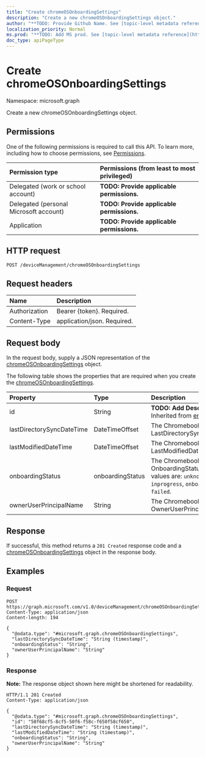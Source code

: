 ```yaml
---
title: "Create chromeOSOnboardingSettings"
description: "Create a new chromeOSOnboardingSettings object."
author: "**TODO: Provide Github Name. See [topic-level metadata reference](https://msgo.azurewebsites.net/add/document/guidelines/metadata.html#topic-level-metadata)**"
localization_priority: Normal
ms.prod: "**TODO: Add MS prod. See [topic-level metadata reference](https://msgo.azurewebsites.net/add/document/guidelines/metadata.html#topic-level-metadata)**"
doc_type: apiPageType
---
```


# Create chromeOSOnboardingSettings
Namespace: microsoft.graph



Create a new chromeOSOnboardingSettings object.

## Permissions
One of the following permissions is required to call this API. To learn more, including how to choose permissions, see [Permissions](/graph/permissions-reference).

|Permission type|Permissions (from least to most privileged)|
|:---|:---|
|Delegated (work or school account)|**TODO: Provide applicable permissions.**|
|Delegated (personal Microsoft account)|**TODO: Provide applicable permissions.**|
|Application|**TODO: Provide applicable permissions.**|

## HTTP request

<!-- {
  "blockType": "ignored"
}
-->
``` http
POST /deviceManagement/chromeOSOnboardingSettings
```

## Request headers
|Name|Description|
|:---|:---|
|Authorization|Bearer {token}. Required.|
|Content-Type|application/json. Required.|

## Request body
In the request body, supply a JSON representation of the [chromeOSOnboardingSettings](../resources/chromeosonboardingsettings.md) object.

The following table shows the properties that are required when you create the [chromeOSOnboardingSettings](../resources/chromeosonboardingsettings.md).

|Property|Type|Description|
|:---|:---|:---|
|id|String|**TODO: Add Description** Inherited from [entity](../resources/entity.md)|
|lastDirectorySyncDateTime|DateTimeOffset|The ChromebookTenant's LastDirectorySyncDateTime|
|lastModifiedDateTime|DateTimeOffset|The ChromebookTenant's LastModifiedDateTime|
|onboardingStatus|onboardingStatus|The ChromebookTenant's OnboardingStatus. Possible values are: `unknown`, `inprogress`, `onboarded`, `failed`.|
|ownerUserPrincipalName|String|The ChromebookTenant's OwnerUserPrincipalName|



## Response

If successful, this method returns a `201 Created` response code and a [chromeOSOnboardingSettings](../resources/chromeosonboardingsettings.md) object in the response body.

## Examples

### Request
<!-- {
  "blockType": "request",
  "name": "create_chromeosonboardingsettings_from_"
}
-->
``` http
POST https://graph.microsoft.com/v1.0/deviceManagement/chromeOSOnboardingSettings
Content-Type: application/json
Content-length: 194

{
  "@odata.type": "#microsoft.graph.chromeOSOnboardingSettings",
  "lastDirectorySyncDateTime": "String (timestamp)",
  "onboardingStatus": "String",
  "ownerUserPrincipalName": "String"
}
```


### Response
**Note:** The response object shown here might be shortened for readability.
<!-- {
  "blockType": "response",
  "truncated": true,
  "@odata.type": "microsoft.graph.chromeOSOnboardingSettings"
}
-->
``` http
HTTP/1.1 201 Created
Content-Type: application/json

{
  "@odata.type": "#microsoft.graph.chromeOSOnboardingSettings",
  "id": "50f68cf5-8cf5-50f6-f58c-f650f58cf650",
  "lastDirectorySyncDateTime": "String (timestamp)",
  "lastModifiedDateTime": "String (timestamp)",
  "onboardingStatus": "String",
  "ownerUserPrincipalName": "String"
}
```


